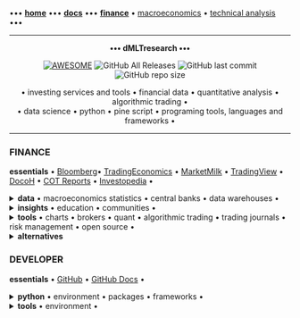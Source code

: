 [//]: # "START - Navigation between Markdown pages inside of GitHub."

••• **[home](/README.md)** ••• **[docs](/docs/index.md)** ••• **[finance](/finance/index.md)** • [macroeconomics](/finance/index.md#macroeconomics) • [technical analysis](/finance/index.md#technical-analysis) •••

[//]: # "END - Navigation between Markdown pages inside of GitHub."

---

<p align="center">
  <b>••• dMLTresearch •••</b></br>
</p>

<p align="center">
  <a href="https://github.com/dMLTquant/dMLTresearch">
    <img alt="AWESOME" src="https://cdn.rawgit.com/sindresorhus/awesome/d7305f38d29fed78fa85652e3a63e154dd8e8829/media/badge.svg"></a>
  <img alt="GitHub All Releases" src="https://img.shields.io/github/downloads/dMLTquant/dMLTresearch/total?logo=GitHub&style=flat-square">
  <img alt="GitHub last commit" src="https://img.shields.io/github/last-commit/dMLTquant/dMLTresearch?logo=GitHub&style=flat-square">
  <img alt="GitHub repo size" src="https://img.shields.io/github/repo-size/dMLTquant/dMLTresearch?logo=GitHub&style=flat-square">
</p>

<p align="center">
  • investing services and tools • financial data • quantitative analysis • algorithmic trading •</br>
  • data science • python • pine script • programing tools, languages and frameworks •
</p>

---

### FINANCE

**essentials** • [Bloomberg](https://www.bloomberg.com/)• [TradingEconomics](https://tradingeconomics.com/calendar) • [MarketMilk](https://marketmilk.babypips.com) • [TradingView](https://www.tradingview.com/) • [DocoH](https://docoh.com/) • [COT Reports](https://www.cotreports.org/) • [Investopedia](https://www.investopedia.com/) •

<details><summary><b>data</b> • macroeconomics statistics • central banks • data warehouses •</summary>
  
  ---
  
  **calendar** • [TradingEconomics](https://tradingeconomics.com/calendar) • [BabyPips](https://www.babypips.com/economic-calendar) • [Forex Factory](https://www.forexfactory.com/calendar) • 

  **central banks** • [World Bank](https://www.worldbank.org/en/home) • [US Federal Reserve (FED)](https://www.federalreserve.gov/) • [European Central Bank (ECB)](https://www.ecb.europa.eu/) • [Bank of England (BoE)](https://www.bankofengland.co.uk/) • [Bank of Japan (BoJ)](https://www.boj.or.jp/en/index.htm/) •
  
  **macroeconomics data warehouses** • [ECB Statistical Data Warehouse](https://sdw.ecb.europa.eu/) • [EuroStat](https://ec.europa.eu/eurostat/) • [European National Statistical Institutes](https://ec.europa.eu/eurostat/web/links) • [UK Statistical System](https://www.statisticsauthority.gov.uk/) • [US Bureau of Economic Analysis](https://www.bea.gov/) • [IHS Markit](https://ihsmarkit.com/index.html) •
  
  **news** • [Bloomberg](https://www.bloomberg.com/) • [Wall Street Journal](https://www.wsj.com/) • [Barrons](https://www.barrons.com/) • [Reuters](https://www.reuters.com/) • [MarketWatch](https://www.marketwatch.com/) • [Benzinga](https://pro.benzinga.com/) • 
  
  **trading data warehouses** • [Nasdaq](https://www.nasdaq.com/) • [Nasdaq Trading Halts](http://www.nasdaqtrader.com/Trader.aspx?id=TradeHalts) • [NYSE](https://www.nyse.com/) • [NYSE Trading Halts](https://www.nyse.com/trade-halt-current) • [ICE](https://www.ice.com/) • [CME Group](https://www.cmegroup.com/) • [TradingEconomics](https://tradingeconomics.com/) • [Tiingo](https://www.tiingo.com/) •
  
  ---

</details>

<details><summary><b>insights</b> • education • communities •</summary>
  
  ---
  
  **communities** • [seekingalpha](https://seekingalpha.com/) • [stocktwits](https://stocktwits.com/) •
  
  **education** • [Investopedia](https://www.investopedia.com/) •
  
  **forex** • [MarketMilk](https://marketmilk.babypips.com) • [BabyPips](https://www.babypips.com/) • 
  
  **insights** • [DocoH](https://docoh.com/) • [Bloomberg Professional](https://www.bloomberg.com/professional/) • [Money Net](https://www.money.net/) • [Morningstar Professional](https://www.morningstar.com/products) • [SimplyWall.st](https://simplywall.st/) • [Quiver Quant](https://www.quiverquant.com) • [BusinessQuant](https://businessquant.com/) • [FinViz](https://finviz.com) • [Tiingo](https://www.tiingo.com/) • [StockRover](https://www.stockrover.com/) • [Wallmine](https://wallmine.com/) • [Atom Finance](https://atom.finance/) • [Yahoo Finance](https://finance.yahoo.com/) • [Google Finance](https://www.google.com/finance/) • [KoyFin](https://www.koyfin.com/) • [TipRanks](https://www.tipranks.com/) • [Yewmo Edge](https://edge.yewno.com/) • [DarQube](https://darqube.io/) • [Sentieo](https://sentieo.com/) • [TIKR Terminal](https://tikr.com) • [EZ Stock Screener](https://www.ezstockscreener.com) •

  ---

</details>

<details><summary><b>tools</b> • charts • brokers • quant • algorithmic trading • trading journals • risk management • open source •</summary>
  
  ---
  
  **algorithmic trading** • [QuantConnect](https://www.quantconnect.com) • [QuantRocket](https://www.quantrocket.com) • [Bots.io](https://www.bots.io) • [BreakingEquity](https://www.breakingequity.com) •
  
  **brokers** • [Alpaca](https://alpaca.markets/) • [OandA](https://www.oanda.com/) • [WealthSimple](https://www.wealthsimple.com/) • [Nutmeg](https://www.nutmeg.com) • [Interactive Brokers](https://www.interactivebrokers.com/) • [Trading212](https://www.trading212.com/) • [FreeTrade](https://freetrade.io/) • [Interactive Investor](https://www.ii.co.uk/) •
  
  **charts** • [TradingView](https://www.tradingview.com/) • [AutoChartist](https://www.autochartist.com/) •
  
  **open source** • [github.com: agora](https://github.com/HP4k1h5/agora/) • [github.com: ghostfolio](https://github.com/ghostfolio/ghostfolio/) •
  
  **portfolio analysis** • [Portfolio Performance](https://www.portfolio-performance.info/en/) •
  
  **risk management** • [Ziggma](https://ziggma.com/) • [Risk-O](http://www.risk-o.com/) •
  
  **trading journals** • [EdgeWonk](https://edgewonk.com) • [TradesViz](https://www.tradesviz.com) • [TraderVue](https://www.tradervue.com) •
  
  ---

</details>

<details><summary><b>alternatives</b></summary>
  
  ---
  
  **cryptocurrencies** • [defiprime](https://defiprime.com/) • [cosmos network](https://cosmos.network/)  •
  
  ---

</details>

### DEVELOPER

**essentials** • [GitHub](https://github.com/) • [GitHub Docs](https://docs.github.com/) •

<details><summary><b>python</b> • environment • packages • frameworks •</summary>
  
  ---
  
  **environment** • [Anaconda](https://www.anaconda.com/) •
  
  **package managers** • [Python Package Index](https://pypi.org/) • [pip](https://pypi.org/project/pip/) • [pipenv](https://pypi.org/project/pipenv/) • [conda](https://docs.conda.io/en/latest/) • [poetry](https://python-poetry.org/) •
  
  **language** • [Python Org](https://www.python.org/) •
  
  ---

</details>

<details><summary><b>tools</b> • environment •</summary>
  
  ---
  
  **environment** • [CodeSandbox](https://codesandbox.io) •
  
  **tunnel** • [Ngrox](https://ngrok.com) •
  
  ---

</details>
